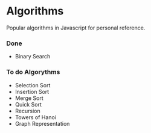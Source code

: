 # Algorithms

Popular algorithms in Javascript for personal reference.

### Done
* Binary Search

### To do Algorythms

* Selection Sort
* Insertion Sort
* Merge Sort
* Quick Sort
* Recursion
* Towers of Hanoi
* Graph Representation